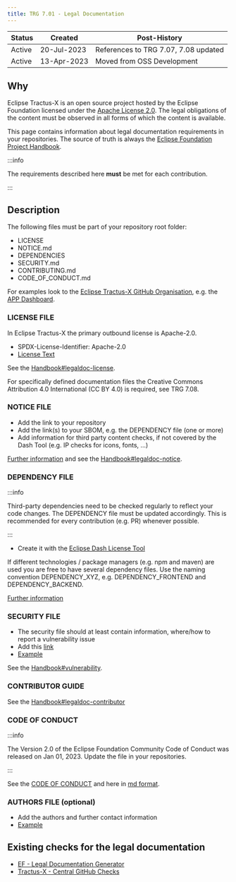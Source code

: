 ```yaml
---
title: TRG 7.01 - Legal Documentation
---
```


| Status | Created     | Post-History                         |
|--------|-------------|--------------------------------------|
| Active | 20-Jul-2023 | References to TRG 7.07, 7.08 updated |
| Active | 13-Apr-2023 | Moved from OSS Development           |

## Why

Eclipse Tractus-X is an open source project hosted by the Eclipse Foundation licensed under the [Apache License 2.0](https://spdx.org/licenses/Apache-2.0). The legal obligations of the content must be observed in all forms of which the content is available.

This page contains information about legal documentation requirements in your repositories. The source of truth is always the [Eclipse Foundation Project Handbook](https://www.eclipse.org/projects/handbook/#legaldoc).

:::info

The requirements described here **must** be met for each contribution.

:::

## Description

The following files must be part of your repository root folder:

- LICENSE
- NOTICE.md
- DEPENDENCIES
- SECURITY.md
- CONTRIBUTING.md
- CODE_OF_CONDUCT.md

For examples look to the [Eclipse Tractus-X GitHub Organisation](https://github.com/eclipse-tractusx), e.g. the [APP Dashboard](https://github.com/eclipse-tractusx/app-dashboard).

### LICENSE FILE

In Eclipse Tractus-X the primary outbound license is Apache-2.0.

- SPDX-License-Identifier: Apache-2.0
- [License Text](https://www.apache.org/licenses/LICENSE-2.0.txt)

See the [Handbook#legaldoc-license](https://www.eclipse.org/projects/handbook/#legaldoc-license).

For specifically defined documentation files the Creative Commons Attribution 4.0 International (CC BY 4.0) is required, see TRG 7.08.

### NOTICE FILE

- Add the link to your repository
- Add the link(s) to your SBOM, e.g. the DEPENDENCY file (one or more)
- Add information for third party content checks, if not covered by the Dash Tool (e.g. IP checks for icons, fonts, ...)

[Further information](/docs/release/trg-7/trg-7-04#checking-other-content-fonts-images-) and see the [Handbook#legaldoc-notice](https://www.eclipse.org/projects/handbook/#legaldoc-notice).

### DEPENDENCY FILE

:::info

Third-party dependencies need to be checked regularly to reflect your code changes. The DEPENDENCY file must be updated accordingly. This is recommended for every contribution (e.g. PR) whenever possible.

:::

- Create it with the [Eclipse Dash License Tool](https://www.eclipse.org/projects/handbook/#ip-license-tool)

If different technologies / package managers (e.g. npm and maven) are used you are free to have several dependency files. Use the naming convention DEPENDENCY_XYZ, e.g. DEPENDENCY_FRONTEND and DEPENDENCY_BACKEND.

[Further information](/docs/release/trg-7/trg-7-04)

### SECURITY FILE

- The security file should at least contain information, where/how to report a vulnerability issue
- Add this [link](https://www.eclipse.org/security/)
- [Example](https://github.com/eclipse-tractusx/app-dashboard/blob/main/SECURITY.md)

See the [Handbook#vulnerability](https://www.eclipse.org/projects/handbook/#vulnerability).

### CONTRIBUTOR GUIDE

See the [Handbook#legaldoc-contributor](https://www.eclipse.org/projects/handbook/#legaldoc-contributor)

### CODE OF CONDUCT

:::info

The Version 2.0  of the Eclipse Foundation Community Code of Conduct was released on Jan 01, 2023.
Update the file in your repositories.

:::

See the [CODE OF CONDUCT](https://www.eclipse.org/org/documents/Community_Code_of_Conduct.php)
and here in [md format](https://raw.githubusercontent.com/eclipse/.github/master/CODE_OF_CONDUCT.md).

### AUTHORS FILE (optional)

- Add the authors and further contact information
- [Example](https://github.com/eclipse-tractusx/sldt-digital-twin-registry/blob/main/AUTHORS.md)

## Existing checks for the legal documentation

- [EF - Legal Documentation Generator](https://www.eclipse.org/projects/tools/documentation.php?id=automotive.tractusx)
- [Tractus-X - Central GitHub Checks](https://eclipse-tractusx.github.io/docs/github-checks)
